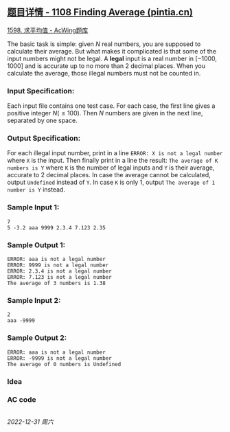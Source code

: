 ## [题目详情 - 1108 Finding Average (pintia.cn)](https://pintia.cn/problem-sets/994805342720868352/exam/problems/994805360777347072)

[1598. 求平均值 - AcWing题库](https://www.acwing.com/problem/content/1600/)

The basic task is simple: given $N$ real numbers, you are supposed to calculate their average. But what makes it complicated is that some of the input numbers might not be legal. A **legal** input is a real number in $[−1000,1000]$ and is accurate up to no more than 2 decimal places. When you calculate the average, those illegal numbers must not be counted in.

### Input Specification:

Each input file contains one test case. For each case, the first line gives a positive integer $N ( \leq 100)$. Then $N$ numbers are given in the next line, separated by one space.

### Output Specification:

For each illegal input number, print in a line `ERROR: X is not a legal number` where `X` is the input. Then finally print in a line the result: `The average of K numbers is Y` where `K` is the number of legal inputs and `Y` is their average, accurate to 2 decimal places. In case the average cannot be calculated, output `Undefined` instead of `Y`. In case `K` is only 1, output `The average of 1 number is Y` instead.

### Sample Input 1:

```in
7
5 -3.2 aaa 9999 2.3.4 7.123 2.35
```

### Sample Output 1:

```out
ERROR: aaa is not a legal number
ERROR: 9999 is not a legal number
ERROR: 2.3.4 is not a legal number
ERROR: 7.123 is not a legal number
The average of 3 numbers is 1.38
```

### Sample Input 2:

```in
2
aaa -9999
```

### Sample Output 2:

```out
ERROR: aaa is not a legal number
ERROR: -9999 is not a legal number
The average of 0 numbers is Undefined
```

### Idea



### AC code

```cpp
```


*2022-12-31 周六*